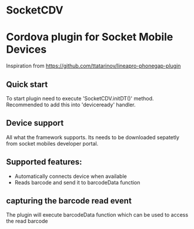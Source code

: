 # SocketCDV
Cordova plugin for Socket Mobile Devices 
========================
Inspiration from https://github.com/ttatarinov/lineapro-phonegap-plugin


## Quick start
To start plugin need to execute 'SocketCDV.initDT()' method. 
Recommended to add this into 'deviceready' handler.

## Device support
All what the framework supports. Its needs to be downloaded sepatetly from socket mobiles developer portal.

## Supported features:

* Automatically connects device when available
* Reads barcode and send it to barcodeData function

## capturing the barcode read event
The plugin will execute barcodeData function which can be used to access the read barcode

<script>
            var barcodeData = function (barcode, type) {
                console.log(barcode);
                // your code here
            };
</script>            
